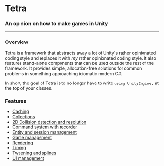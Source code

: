 # Tetra
### An opinion on how to make games in Unity
---
### Overview
Tetra is a framework that abstracts away a lot of Unity's rather opinionated coding style and replaces it with _my_ rather opinionated coding style. It also features stand-alone components that can be used outside the rest of the framework. It provides simple, allocation-free solutions for common problems in something approaching idiomatic modern C#.

In short, the goal of Tetra is to no longer have to write `using UnityEngine;` at the top of your classes.

### Features

+ [Caching](https://github.com/Slaktus/Tetra/wiki/Caching)
+ [Collections](https://github.com/Slaktus/Tetra/wiki/Collections)
+ [2D Collision detection and resolution](https://github.com/Slaktus/Tetra/wiki/2D-Collision-Detection)
+ [Command system with recorder](https://github.com/Slaktus/Tetra/wiki/Command-System)
+ [Entity and session management](https://github.com/Slaktus/Tetra/wiki/Entity-and-Session-Management)
+ [Game management](https://github.com/Slaktus/Tetra/wiki/Game-Management)
+ [Rendering](https://github.com/Slaktus/Tetra/wiki/Rendering)
+ [Timing](https://github.com/Slaktus/Tetra/wiki/Timing)
+ [Tweening and splines](https://github.com/Slaktus/Tetra/wiki/Tweening-and-Splines)
+ [UI management](https://github.com/Slaktus/Tetra/wiki/UI-Management)
